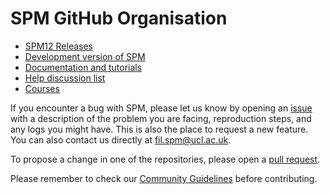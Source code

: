 # SPM GitHub Organisation

- [SPM12 Releases](https://github.com/spm/spm12)
- [Development version of SPM](https://github.com/spm/spm)
- [Documentation and tutorials](https://www.fil.ion.ucl.ac.uk/spm/doc/)
- [Help discussion list](https://www.fil.ion.ucl.ac.uk/spm/support/)
- [Courses](https://www.fil.ion.ucl.ac.uk/spm/course/)

If you encounter a bug with SPM, please let us know by opening an [issue](https://docs.github.com/en/issues/tracking-your-work-with-issues/about-issues) with a description of the problem you are facing, reproduction steps, and any logs you might have. This is also the place to request a new feature. You can also contact us directly at fil.spm@ucl.ac.uk.

To propose a change in one of the repositories, please open a [pull request](https://docs.github.com/en/pull-requests).

Please remember to check our [Community Guidelines](CODE_OF_CONDUCT.md) before contributing.
